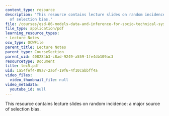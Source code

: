 ```yaml
---
content_type: resource
description: 'This resource contains lecture slides on random incidence: a major source
  of selection bias.'
file: /courses/esd-86-models-data-and-inference-for-socio-technical-systems-spring-2007/1a54fef489a72a6f19f64f10cabbff4a_lec5.pdf
file_type: application/pdf
learning_resource_types:
- Lecture Notes
ocw_type: OCWFile
parent_title: Lecture Notes
parent_type: CourseSection
parent_uid: 408284b3-c8ad-9249-a559-1fe4db109ac3
resourcetype: Document
title: lec5.pdf
uid: 1a54fef4-89a7-2a6f-19f6-4f10cabbff4a
video_files:
  video_thumbnail_file: null
video_metadata:
  youtube_id: null
---
```

This resource contains lecture slides on random incidence: a major source of selection bias.

